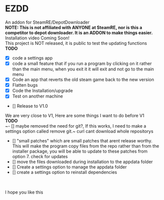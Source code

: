 # EZDD
An addon for SteamRE/DepotDownloader
<br>
**NOTE: This is not affiliated with ANYONE at SteamRE, nor is this a competitor to depot downloader. It is an ADDON to make things easier.**
<br>
Installation video Coming Soon!
<br>
This project is NOT released, it is public to test the updating functions
<br>
**TODO**
- [X] code a settings app
- [X] code a small feature that if you run a program by clicking on it rather than the main menu, when you exit it it will exit and not go to the main menu
- [X] Code an app that reverts the old steam game back to the new version
- [X] Flatten bugs
- [X] Code the Installation/upgrade
- [X] Test on another machine
- [] Release to V1.0

We are very close to V1, Here are some things I want to do before V1
<br>
**TODO**
<br>
~- [] maybe removed the need for git?, If this works, I need to make a settings option called remove git.~ curl cant download whole repositorys
- [] "small patches" which are small patches that arent release worthy. This will make the program copy files from the repo rather than from the installer package, you will be able to update to these patches from option 7. check for updates
- [] move the files downloaded during installation to the appdata folder
- [] Create a settings option to manage the appdata folder
- [] create a settings option to reinstall dependencies

<br>
<br>
I hope you like this
